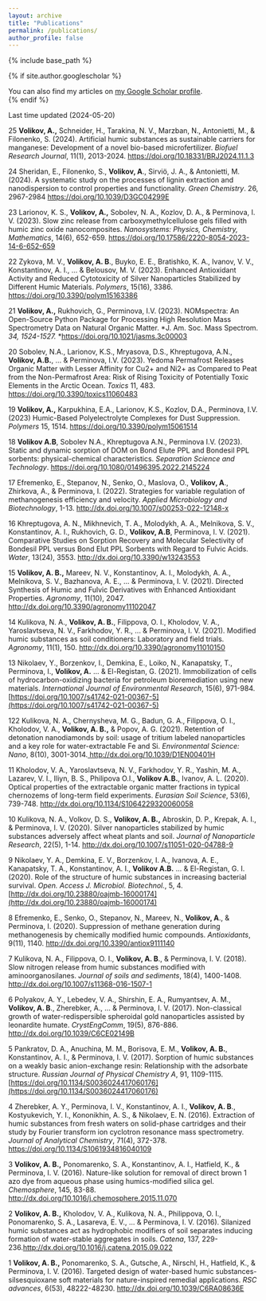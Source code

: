```yaml
---
layout: archive
title: "Publications"
permalink: /publications/
author_profile: false
---
```


{% include base_path %}

{% if site.author.googlescholar %}
  <div class="wordwrap">You can also find my articles on <a href="{{site.author.googlescholar}}">my Google Scholar profile</a>.</div>
{% endif %}

Last time updated (2024-05-20)

25 __Volikov, A\.,__ Schneider, H\., Tarakina, N\. V\., Marzban, N\., Antonietti, M\., & Filonenko, S\. \(2024\)\. Artificial humic substances as sustainable carriers for manganese: Development of a novel bio\-based microfertilizer\. *Biofuel Research Journal*, 11\(1\), 2013\-2024\. [https://doi\.org/10\.18331/BRJ2024\.11\.1\.3](https://doi.org/10.18331/BRJ2024.11.1.3)

24 Sheridan, E\., Filonenko, S\., __Volikov, A__\., Sirviö, J\. A\., & Antonietti, M\. \(2024\)\. A systematic study on the processes of lignin extraction and nanodispersion to control properties and functionality\. *Green Chemistry*\. 26, 2967\-2984 [https://doi\.org/10\.1039/D3GC04299E](https://doi.org/10.1039/D3GC04299E)

23 Larionov, K\. S\., __Volikov, A\.,__ Sobolev, N\. A\., Kozlov, D\. A\., & Perminova, I\. V\. \(2023\)\. Slow zinc release from carboxymethylcellulose gels filled with humic zinc oxide nanocomposites\. *Nanosystems: Physics, Chemistry, Mathematics*, 14\(6\), 652\-659\. [https://doi\.org/10\.17586/2220\-8054\-2023\-14\-6\-652\-659](https://doi.org/10.17586/2220-8054-2023-14-6-652-659)

22 Zykova, M\. V\., __Volikov, A\. B__\., Buyko, E\. E\., Bratishko, K\. A\., Ivanov, V\. V\., Konstantinov, A\. I\., \.\.\. & Belousov, M\. V\. \(2023\)\. Enhanced Antioxidant Activity and Reduced Cytotoxicity of Silver Nanoparticles Stabilized by Different Humic Materials\. *Polymers*, 15\(16\), 3386\. [https://doi\.org/10\.3390/polym15163386](https://doi.org/10.3390/polym15163386)

21 __Volikov, A\.,__ Rukhovich, G\., Perminova, I\.V\. \(2023\)\. NOMspectra: An Open\-Source Python Package for Processing High Resolution Mass Spectrometry Data on Natural Organic Matter\. *J\. Am\. Soc\. Mass Spectrom\. *34, 1524\-1527\.* *[https://doi\.org/10\.1021/jasms\.3c00003](https://doi.org/10.1021/jasms.3c00003)

20 Sobolev, N\.A\., Larionov, K\.S\., Mryasova, D\.S\., Khreptugova, A\.N\., __Volikov, A\.B\.__, … & Perminova, I\.V\. \(2023\)\. Yedoma Permafrost Releases Organic Matter with Lesser Affinity for Cu2\+ and Ni2\+ as Compared to Peat from the Non\-Permafrost Area: Risk of Rising Toxicity of Potentially Toxic Elements in the Arctic Ocean\. *Toxics* 11, 483\. [https://doi\.org/10\.3390/toxics11060483](https://doi.org/10.3390/toxics11060483)

19 __Volikov, A\.,__ Karpukhina, E\.A\., Larionov, K\.S\., Kozlov, D\.A\., Perminova, I\.V\. \(2023\) Humic\-Based Polyelectrolyte Complexes for Dust Suppression\. *Polymers* 15, 1514\. [https://doi\.org/10\.3390/polym15061514](https://doi.org/10.3390/polym15061514)

18 __Volikov A\.B__, Sobolev N\.A\., Khreptugova A\.N\., Perminova I\.V\. \(2023\)\. Static and dynamic sorption of DOM on Bond Elute PPL and Bondesil PPL sorbents: physical\-chemical characteristics\. *Separation Science and Technology*\. [https://doi\.org/10\.1080/01496395\.2022\.2145224](https://doi.org/10.1080/01496395.2022.2145224)

17 Efremenko, E\., Stepanov, N\., Senko, O\., Maslova, O\., __Volikov, A__\., Zhirkova, A\., & Perminova, I\. \(2022\)\. Strategies for variable regulation of methanogenesis efficiency and velocity\. *Applied Microbiology and Biotechnology*, 1\-13\. [http://dx\.doi\.org/10\.1007/s00253\-022\-12148\-x](http://dx.doi.org/10.1007/s00253-022-12148-x)

16 Khreptugova, A\. N\., Mikhnevich, T\. A\., Molodykh, A\. A\., Melnikova, S\. V\., Konstantinov, A\. I\., Rukhovich, G\. D\., __Volikov, A\.B__, Perminova, I\. V\. \(2021\)\. Comparative Studies on Sorption Recovery and Molecular Selectivity of Bondesil PPL versus Bond Elut PPL Sorbents with Regard to Fulvic Acids\. *Water*, 13\(24\), 3553\. [http://dx\.doi\.org/10\.3390/w13243553](http://dx.doi.org/10.3390/w13243553)

15 __Volikov, A\. B\.,__ Mareev, N\. V\., Konstantinov, A\. I\., Molodykh, A\. A\., Melnikova, S\. V\., Bazhanova, A\. E\., \.\.\. & Perminova, I\. V\. \(2021\)\. Directed Synthesis of Humic and Fulvic Derivatives with Enhanced Antioxidant Properties\. *Agronomy*, 11\(10\), 2047\. [http://dx\.doi\.org/10\.3390/agronomy11102047](http://dx.doi.org/10.3390/agronomy11102047)

14 Kulikova, N\. A\., __Volikov, A\. B\.__, Filippova, O\. I\., Kholodov, V\. A\., Yaroslavtseva, N\. V\., Farkhodov, Y\. R\., \.\.\. & Perminova, I\. V\. \(2021\)\. Modified humic substances as soil conditioners: Laboratory and field trials\. *Agronomy*, 11\(1\), 150\. [http://dx\.doi\.org/10\.3390/agronomy11010150](http://dx.doi.org/10.3390/agronomy11010150)

13 Nikolaev, Y., Borzenkov, I., Demkina, E., Loiko, N., Kanapatsky, T., Perminova, I., __Volikov, A.__ ... & El-Registan, G. (2021). Immobilization of cells of hydrocarbon-oxidizing bacteria for petroleum bioremediation using new materials. *International Journal of Environmental Research*, 15(6), 971-984. [https://doi.org/10.1007/s41742-021-00367-5](https://doi.org/10.1007/s41742-021-00367-5)

122 Kulikova, N\. A\., Chernysheva, M\. G\., Badun, G\. A\., Filippova, O\. I\., Kholodov, V\. A\., __Volikov, A\. B\.,__ & Popov, A\. G\. \(2021\)\. Retention of detonation nanodiamonds by soil: usage of tritium labeled nanoparticles and a key role for water\-extractable Fe and Si\. *Environmental Science: Nano*, 8\(10\), 3001\-3014\.[ http://dx\.doi\.org/10\.1039/D1EN00401H](http://dx.doi.org/10.1039/D1EN00401H)

11 Kholodov, V\. A\., Yaroslavtseva, N\. V\., Farkhodov, Y\. R\., Yashin, M\. A\., Lazarev, V\. I\., Iliyn, B\. S\., Philipova O\.I\., __Volikov A\.B\.__, Ivanov, A\. L\. \(2020\)\. Optical properties of the extractable organic matter fractions in typical chernozems of long\-term field experiments\. *Eurasian Soil Science*, 53\(6\), 739\-748\. [http://dx\.doi\.org/10\.1134/S1064229320060058](http://dx.doi.org/10.1134/S1064229320060058)

10 Kulikova, N\. A\., Volkov, D\. S\., __Volikov, A\. B\.,__ Abroskin, D\. P\., Krepak, A\. I\., & Perminova, I\. V\. \(2020\)\. Silver nanoparticles stabilized by humic substances adversely affect wheat plants and soil\. *Journal of Nanoparticle Research*, 22\(5\), 1\-14\. [http://dx\.doi\.org/10\.1007/s11051\-020\-04788\-9](http://dx.doi.org/10.1007/s11051-020-04788-9)

9 Nikolaev, Y. A., Demkina, E. V., Borzenkov, I. A., Ivanova, A. E., Kanapatsky, T. A., Konstantinov, A. I., __Volikov A.B.__ ... & El-Registan, G. I. (2020). Role of the structure of humic substances in increasing bacterial survival. *Open. Access J. Microbiol. Biotechnol.*, 5, 4. [http://dx.doi.org/10.23880/oajmb-16000174](http://dx.doi.org/10.23880/oajmb-16000174)

8 Efremenko, E\., Senko, O\., Stepanov, N\., Mareev, N\., __Volikov, A__\., & Perminova, I\. \(2020\)\. Suppression of methane generation during methanogenesis by chemically modified humic compounds\. *Antioxidants*, 9\(11\), 1140\. [http://dx\.doi\.org/10\.3390/antiox9111140](http://dx.doi.org/10.3390/antiox9111140)

7 Kulikova, N\. A\., Filippova, O\. I\., __Volikov, A\. B__\., & Perminova, I\. V\. \(2018\)\. Slow nitrogen release from humic substances modified with aminoorganosilanes\. *Journal of soils and sediments*, 18\(4\), 1400\-1408\. [http://dx\.doi\.org/10\.1007/s11368\-016\-1507\-1](http://dx.doi.org/10.1007/s11368-016-1507-1)

6 Polyakov, A\. Y\., Lebedev, V\. A\., Shirshin, E\. A\., Rumyantsev, A\. M\., __Volikov, A\. B__\., Zherebker, A\., \.\.\. & Perminova, I\. V\. \(2017\)\. Non\-classical growth of water\-redispersible spheroidal gold nanoparticles assisted by leonardite humate\. *CrystEngComm*, 19\(5\), 876\-886\. [http://dx\.doi\.org/10\.1039/C6CE02149B](http://dx.doi.org/10.1039/C6CE02149B)

5 Pankratov, D. A., Anuchina, M. M., Borisova, E. M., __Volikov, A. B.__, Konstantinov, A. I., & Perminova, I. V. (2017). Sorption of humic substances on a weakly basic anion-exchange resin: Relationship with the adsorbate structure. *Russian Journal of Physical Chemistry A*, 91, 1109-1115. [https://doi.org/10.1134/S0036024417060176](https://doi.org/10.1134/S0036024417060176)

4 Zherebker, A\. Y\., Perminova, I\. V\., Konstantinov, A\. I\., __Volikov, A\. B__\., Kostyukevich, Y\. I\., Kononikhin, A\. S\., & Nikolaev, E\. N\. \(2016\)\. Extraction of humic substances from fresh waters on solid\-phase cartridges and their study by Fourier transform ion cyclotron resonance mass spectrometry\. *Journal of Analytical Chemistry*, 71\(4\), 372\-378\. [https://doi\.org/10\.1134/S1061934816040109](https://doi.org/10.1134/S1061934816040109)

3 __Volikov, A\. B\.,__ Ponomarenko, S\. A\., Konstantinov, A\. I\., Hatfield, K\., & Perminova, I\. V\. \(2016\)\. Nature\-like solution for removal of direct brown 1 azo dye from aqueous phase using humics\-modified silica gel\. *Chemosphere*, 145, 83\-88\. [http://dx\.doi\.org/10\.1016/j\.chemosphere\.2015\.11\.070](http://dx.doi.org/10.1016/j.chemosphere.2015.11.070)

2 __Volikov, A\. B\.,__ Kholodov, V\. A\., Kulikova, N\. A\., Philippova, O\. I\., Ponomarenko, S\. A\., Lasareva, E\. V\., \.\.\. & Perminova, I\. V\. \(2016\)\. Silanized humic substances act as hydrophobic modifiers of soil separates inducing formation of water\-stable aggregates in soils\. *Catena*, 137, 229\-236\.[http://dx\.doi\.org/10\.1016/j\.catena\.2015\.09\.022](http://dx.doi.org/10.1016/j.catena.2015.09.022)

1 __Volikov, A\. B\.,__ Ponomarenko, S\. A\., Gutsche, A\., Nirschl, H\., Hatfield, K\., & Perminova, I\. V\. \(2016\)\. Targeted design of water\-based humic substances\-silsesquioxane soft materials for nature\-inspired remedial applications\. *RSC advances*, 6\(53\), 48222\-48230\. [http://dx\.doi\.org/10\.1039/C6RA08636E](http://dx.doi.org/10.1039/C6RA08636E)

